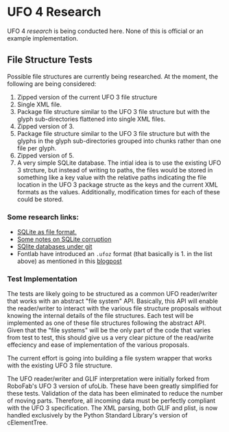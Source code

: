 # UFO 4 Research

UFO 4 *research* is being conducted here. None of this is official or an example implementation.

## File Structure Tests

Possible file structures are currently being researched. At the moment, the following are being considered:

1. Zipped version of the current UFO 3 file structure 
2. Single XML file.
3. Package file structure similar to the UFO 3 file structure but with the glyph sub-directories flattened into single XML files.
4. Zipped version of 3.
5. Package file structure similar to the UFO 3 file structure but with the glyphs in the glyph sub-directories grouped into chunks rather than one file per glyph.
6. Zipped version of 5.
7. A very simple SQLite database. The intial idea is to use the existing UFO 3 strcture, but instead of writing to paths, the files would be stored in something like a key value with the relative paths indicating the file location in the UFO 3 package structe as the keys and the current XML formats as the values. Additionally, modification times for each of these could be stored.

### Some research links:
- [SQLite as file format.](https://www.sqlite.org/appfileformat.html)
- [Some notes on SQLite corruption](https://www.sqlite.org/howtocorrupt.html)
- [SQlite databases under git](http://ongardie.net/blog/sqlite-in-git/)
- Fontlab have introduced an `.ufoz` format (that basically is 1. in the list above) as mentioned in this [blogpost](http://blog.fontlab.com/font-utility/vfb2ufo/)

### Test Implementation

The tests are likely going to be structured as a common UFO reader/writer that works with an abstract "file system" API. Basically, this API will enable the reader/writer to interact with the various file structure proposals without knowing the internal details of the file structures. Each test will be implemented as one of these file structures following the abstract API. Given that the "file systems" will be the only part of the code that varies from test to test, this should give us a very clear picture of the read/write effeciency and ease of implementation of the various proposals.

The current effort is going into building a file system wrapper that works with the existing UFO 3 file structure.

The UFO reader/writer and GLIF interpretation were initially forked from RoboFab's UFO 3 version of ufoLib. These have been greatly simplified for these tests. Validation of the data has been eliminated to reduce the number of moving parts. Therefore, all incoming data must be perfectly compliant with the UFO 3 specification. The XML parsing, both GLIF and plist, is now handled exclusively by the Python Standard Library's version of cElementTree.
